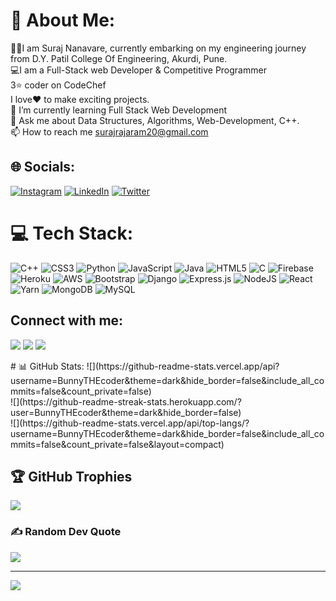 # 💫 About Me:
👨‍🎓I am Suraj Nanavare, currently embarking on my engineering journey from D.Y. Patil College Of Engineering, Akurdi, Pune.<br>💻I am a Full-Stack web Developer & Competitive Programmer<br>3⭐ coder on CodeChef<br>I love❤ to make exciting projects.<br>🌱 I’m currently learning Full Stack Web Development<br>💬 Ask me about Data Structures, Algorithms, Web-Development, C++.<br>📫 How to reach me surajrajaram20@gmail.com


## 🌐 Socials:
[![Instagram](https://img.shields.io/badge/Instagram-%23E4405F.svg?logo=Instagram&logoColor=white)](https://instagram.com/__suraz___) [![LinkedIn](https://img.shields.io/badge/LinkedIn-%230077B5.svg?logo=linkedin&logoColor=white)](https://www.linkedin.com/in/suraj-rajaram-7a6abb206/) [![Twitter](https://img.shields.io/badge/Twitter-%231DA1F2.svg?logo=Twitter&logoColor=white)](https://twitter.com/BunnyFact) 

# 💻 Tech Stack:
![C++](https://img.shields.io/badge/c++-%2300599C.svg?style=for-the-badge&logo=c%2B%2B&logoColor=white) ![CSS3](https://img.shields.io/badge/css3-%231572B6.svg?style=for-the-badge&logo=css3&logoColor=white) ![Python](https://img.shields.io/badge/python-3670A0?style=for-the-badge&logo=python&logoColor=ffdd54) ![JavaScript](https://img.shields.io/badge/javascript-%23323330.svg?style=for-the-badge&logo=javascript&logoColor=%23F7DF1E) ![Java](https://img.shields.io/badge/java-%23ED8B00.svg?style=for-the-badge&logo=java&logoColor=white) ![HTML5](https://img.shields.io/badge/html5-%23E34F26.svg?style=for-the-badge&logo=html5&logoColor=white) ![C](https://img.shields.io/badge/c-%2300599C.svg?style=for-the-badge&logo=c&logoColor=white) ![Firebase](https://img.shields.io/badge/firebase-%23039BE5.svg?style=for-the-badge&logo=firebase) ![Heroku](https://img.shields.io/badge/heroku-%23430098.svg?style=for-the-badge&logo=heroku&logoColor=white) ![AWS](https://img.shields.io/badge/AWS-%23FF9900.svg?style=for-the-badge&logo=amazon-aws&logoColor=white) ![Bootstrap](https://img.shields.io/badge/bootstrap-%23563D7C.svg?style=for-the-badge&logo=bootstrap&logoColor=white) ![Django](https://img.shields.io/badge/django-%23092E20.svg?style=for-the-badge&logo=django&logoColor=white) ![Express.js](https://img.shields.io/badge/express.js-%23404d59.svg?style=for-the-badge&logo=express&logoColor=%2361DAFB) ![NodeJS](https://img.shields.io/badge/node.js-6DA55F?style=for-the-badge&logo=node.js&logoColor=white) ![React](https://img.shields.io/badge/react-%2320232a.svg?style=for-the-badge&logo=react&logoColor=%2361DAFB) ![Yarn](https://img.shields.io/badge/yarn-%232C8EBB.svg?style=for-the-badge&logo=yarn&logoColor=white) ![MongoDB](https://img.shields.io/badge/MongoDB-%234ea94b.svg?style=for-the-badge&logo=mongodb&logoColor=white) ![MySQL](https://img.shields.io/badge/mysql-%2300f.svg?style=for-the-badge&logo=mysql&logoColor=white)

## Connect with me:
<p align="left">

<a href = "https://www.linkedin.com/in/gauri-bhand-718848219/"><img src="https://img.icons8.com/fluent/48/000000/linkedin.png"/></a>
<a href = "https://www.instagram.com/_gauri.bhand/"><img src="https://img.icons8.com/fluent/48/000000/instagram-new.png"/></a>
<a href = "https://www.codechef.com/users/gauri023"><img src="https://img.icons8.com/fluent/48/000000/codechef.png"/></a>


</p>
# 📊 GitHub Stats:
![](https://github-readme-stats.vercel.app/api?username=BunnyTHEcoder&theme=dark&hide_border=false&include_all_commits=false&count_private=false)<br/>
![](https://github-readme-streak-stats.herokuapp.com/?user=BunnyTHEcoder&theme=dark&hide_border=false)<br/>
![](https://github-readme-stats.vercel.app/api/top-langs/?username=BunnyTHEcoder&theme=dark&hide_border=false&include_all_commits=false&count_private=false&layout=compact)


## 🏆 GitHub Trophies
![](https://github-profile-trophy.vercel.app/?username=BunnyTHEcoder&theme=radical&no-frame=false&no-bg=true&margin-w=4)

### ✍️ Random Dev Quote
![](https://quotes-github-readme.vercel.app/api?type=horizontal&theme=radical)

---
[![](https://visitcount.itsvg.in/api?id=BunnyTHEcoder&icon=0&color=0)](https://visitcount.itsvg.in)

<!-- Proudly created with GPRM ( https://gprm.itsvg.in ) -->




